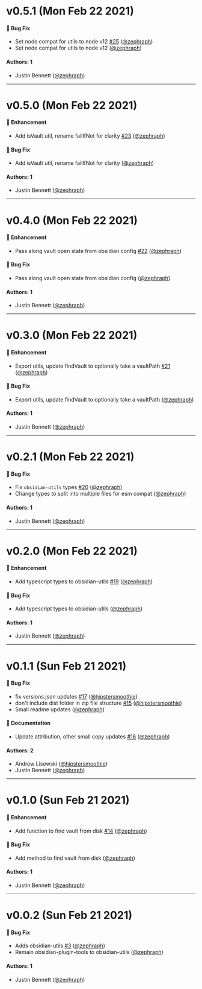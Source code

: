 # v0.5.1 (Mon Feb 22 2021)

#### 🐛 Bug Fix

- Set node compat for utils to node v12 [#25](https://github.com/zephraph/obsidian-tools/pull/25) ([@zephraph](https://github.com/zephraph))
- Set node compat for utils to node v12 ([@zephraph](https://github.com/zephraph))

#### Authors: 1

- Justin Bennett ([@zephraph](https://github.com/zephraph))

---

# v0.5.0 (Mon Feb 22 2021)

#### 🚀 Enhancement

- Add isVault util, rename failIfNot for clarity [#23](https://github.com/zephraph/obsidian-tools/pull/23) ([@zephraph](https://github.com/zephraph))

#### 🐛 Bug Fix

- Add isVault util, rename failIfNot for clarity ([@zephraph](https://github.com/zephraph))

#### Authors: 1

- Justin Bennett ([@zephraph](https://github.com/zephraph))

---

# v0.4.0 (Mon Feb 22 2021)

#### 🚀 Enhancement

- Pass along vault open state from obsidian config [#22](https://github.com/zephraph/obsidian-tools/pull/22) ([@zephraph](https://github.com/zephraph))

#### 🐛 Bug Fix

- Pass along vault open state from obsidian config ([@zephraph](https://github.com/zephraph))

#### Authors: 1

- Justin Bennett ([@zephraph](https://github.com/zephraph))

---

# v0.3.0 (Mon Feb 22 2021)

#### 🚀 Enhancement

- Export utils, update findVault to optionally take a vaultPath [#21](https://github.com/zephraph/obsidian-tools/pull/21) ([@zephraph](https://github.com/zephraph))

#### 🐛 Bug Fix

- Export utils, update findVault to optionally take a vaultPath ([@zephraph](https://github.com/zephraph))

#### Authors: 1

- Justin Bennett ([@zephraph](https://github.com/zephraph))

---

# v0.2.1 (Mon Feb 22 2021)

#### 🐛 Bug Fix

- Fix `obsidian-utils` types [#20](https://github.com/zephraph/obsidian-tools/pull/20) ([@zephraph](https://github.com/zephraph))
- Change types to split into multiple files for esm compat ([@zephraph](https://github.com/zephraph))

#### Authors: 1

- Justin Bennett ([@zephraph](https://github.com/zephraph))

---

# v0.2.0 (Mon Feb 22 2021)

#### 🚀 Enhancement

- Add typescript types to obsidian-utils [#19](https://github.com/zephraph/obsidian-tools/pull/19) ([@zephraph](https://github.com/zephraph))

#### 🐛 Bug Fix

- Add typescript types to obsidian-utils ([@zephraph](https://github.com/zephraph))

#### Authors: 1

- Justin Bennett ([@zephraph](https://github.com/zephraph))

---

# v0.1.1 (Sun Feb 21 2021)

#### 🐛 Bug Fix

- fix versions.json updates [#17](https://github.com/zephraph/obsidian-tools/pull/17) ([@hipstersmoothie](https://github.com/hipstersmoothie))
- don't include dist folder in zip file structure [#15](https://github.com/zephraph/obsidian-tools/pull/15) ([@hipstersmoothie](https://github.com/hipstersmoothie))
- Small readme updates ([@zephraph](https://github.com/zephraph))

#### 📝 Documentation

- Update attribution, other small copy updates [#16](https://github.com/zephraph/obsidian-tools/pull/16) ([@zephraph](https://github.com/zephraph))

#### Authors: 2

- Andrew Lisowski ([@hipstersmoothie](https://github.com/hipstersmoothie))
- Justin Bennett ([@zephraph](https://github.com/zephraph))

---

# v0.1.0 (Sun Feb 21 2021)

#### 🚀 Enhancement

- Add function to find vault from disk [#14](https://github.com/zephraph/obsidian-tools/pull/14) ([@zephraph](https://github.com/zephraph))

#### 🐛 Bug Fix

- Add method to find vault from disk ([@zephraph](https://github.com/zephraph))

#### Authors: 1

- Justin Bennett ([@zephraph](https://github.com/zephraph))

---

# v0.0.2 (Sun Feb 21 2021)

#### 🐛 Bug Fix

- Adds obsidian-utils [#3](https://github.com/zephraph/obsidian-tools/pull/3) ([@zephraph](https://github.com/zephraph))
- Remain obsidian-plugin-tools to obsidian-utils ([@zephraph](https://github.com/zephraph))

#### Authors: 1

- Justin Bennett ([@zephraph](https://github.com/zephraph))
